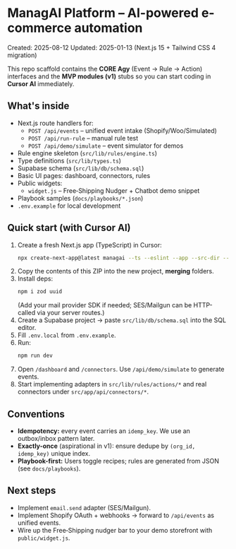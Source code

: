# ManagAI Platform – AI-powered e-commerce automation
Created: 2025-08-12
Updated: 2025-01-13 (Next.js 15 + Tailwind CSS 4 migration)

This repo scaffold contains the **CORE Agy** (Event → Rule → Action) interfaces and the **MVP modules (v1)** stubs so you can start coding in **Cursor AI** immediately.

## What's inside
- Next.js route handlers for:
  - `POST /api/events` – unified event intake (Shopify/Woo/Simulated)
  - `POST /api/run-rule` – manual rule test
  - `POST /api/demo/simulate` – event simulator for demos
- Rule engine skeleton (`src/lib/rules/engine.ts`)
- Type definitions (`src/lib/types.ts`)
- Supabase schema (`src/lib/db/schema.sql`)
- Basic UI pages: dashboard, connectors, rules
- Public widgets:
  - `widget.js` – Free‑Shipping Nudger + Chatbot demo snippet
- Playbook samples (`docs/playbooks/*.json`)
- `.env.example` for local development

## Quick start (with Cursor AI)
1. Create a fresh Next.js app (TypeScript) in Cursor:
   ```bash
   npx create-next-app@latest managai --ts --eslint --app --src-dir --tailwind --import-alias "@/*"
   ```
2. Copy the contents of this ZIP into the new project, **merging** folders.
3. Install deps:
   ```bash
   npm i zod uuid
   ```
   (Add your mail provider SDK if needed; SES/Mailgun can be HTTP-called via your server routes.)
4. Create a Supabase project → paste `src/lib/db/schema.sql` into the SQL editor.
5. Fill `.env.local` from `.env.example`.
6. Run:
   ```bash
   npm run dev
   ```
7. Open `/dashboard` and `/connectors`. Use `/api/demo/simulate` to generate events.
8. Start implementing adapters in `src/lib/rules/actions/*` and real connectors under `src/app/api/connectors/*`.

## Conventions
- **Idempotency:** every event carries an `idemp_key`. We use an outbox/inbox pattern later.
- **Exactly-once** (aspirational in v1): ensure dedupe by `(org_id, idemp_key)` unique index.
- **Playbook-first:** Users toggle recipes; rules are generated from JSON (see `docs/playbooks`).

## Next steps
- Implement `email.send` adapter (SES/Mailgun).
- Implement Shopify OAuth + webhooks → forward to `/api/events` as unified events.
- Wire up the Free‑Shipping nudger bar to your demo storefront with `public/widget.js`.
